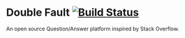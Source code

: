 # Double Fault [![Build Status](https://travis-ci.org/lawrlee/doublefault.svg?branch=master)](https://travis-ci.org/lawrlee/doublefault)

An open source Question/Answer platform inspired by Stack Overflow.
